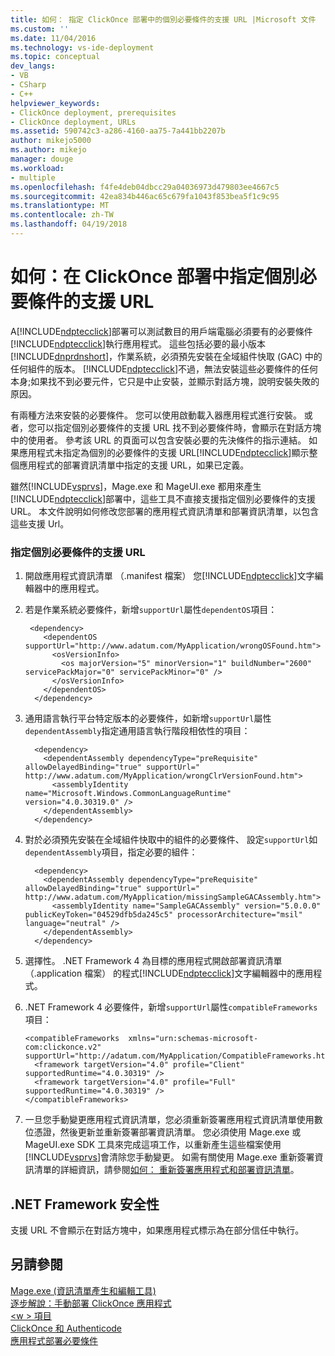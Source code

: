 ```yaml
---
title: 如何： 指定 ClickOnce 部署中的個別必要條件的支援 URL |Microsoft 文件
ms.custom: ''
ms.date: 11/04/2016
ms.technology: vs-ide-deployment
ms.topic: conceptual
dev_langs:
- VB
- CSharp
- C++
helpviewer_keywords:
- ClickOnce deployment, prerequisites
- ClickOnce deployment, URLs
ms.assetid: 590742c3-a286-4160-aa75-7a441bb2207b
author: mikejo5000
ms.author: mikejo
manager: douge
ms.workload:
- multiple
ms.openlocfilehash: f4fe4deb04dbcc29a04036973d479803ee4667c5
ms.sourcegitcommit: 42ea834b446ac65c679fa1043f853bea5f1c9c95
ms.translationtype: MT
ms.contentlocale: zh-TW
ms.lasthandoff: 04/19/2018
---
```

# <a name="how-to-specify-a-support-url-for-individual-prerequisites-in-a-clickonce-deployment"></a>如何：在 ClickOnce 部署中指定個別必要條件的支援 URL
A[!INCLUDE[ndptecclick](../deployment/includes/ndptecclick_md.md)]部署可以測試數目的用戶端電腦必須要有的必要條件[!INCLUDE[ndptecclick](../deployment/includes/ndptecclick_md.md)]執行應用程式。 這些包括必要的最小版本[!INCLUDE[dnprdnshort](../code-quality/includes/dnprdnshort_md.md)]，作業系統，必須預先安裝在全域組件快取 (GAC) 中的任何組件的版本。 [!INCLUDE[ndptecclick](../deployment/includes/ndptecclick_md.md)]不過，無法安裝這些必要條件的任何本身;如果找不到必要元件，它只是中止安裝，並顯示對話方塊，說明安裝失敗的原因。  
  
 有兩種方法來安裝的必要條件。 您可以使用啟動載入器應用程式進行安裝。 或者，您可以指定個別必要條件的支援 URL 找不到必要條件時，會顯示在對話方塊中的使用者。 參考該 URL 的頁面可以包含安裝必要的先決條件的指示連結。 如果應用程式未指定為個別的必要條件的支援 URL[!INCLUDE[ndptecclick](../deployment/includes/ndptecclick_md.md)]顯示整個應用程式的部署資訊清單中指定的支援 URL，如果已定義。  
  
 雖然[!INCLUDE[vsprvs](../code-quality/includes/vsprvs_md.md)]，Mage.exe 和 MageUI.exe 都用來產生[!INCLUDE[ndptecclick](../deployment/includes/ndptecclick_md.md)]部署中，這些工具不直接支援指定個別必要條件的支援 URL。 本文件說明如何修改您部署的應用程式資訊清單和部署資訊清單，以包含這些支援 Url。  
  
### <a name="specifying-a-support-url-for-an-individual-prerequisite"></a>指定個別必要條件的支援 URL  
  
1.  開啟應用程式資訊清單 （.manifest 檔案） 您[!INCLUDE[ndptecclick](../deployment/includes/ndptecclick_md.md)]文字編輯器中的應用程式。  
  
2.  若是作業系統必要條件，新增`supportUrl`屬性`dependentOS`項目：  
  
    ```  
     <dependency>  
        <dependentOS supportUrl="http://www.adatum.com/MyApplication/wrongOSFound.htm">  
          <osVersionInfo>  
            <os majorVersion="5" minorVersion="1" buildNumber="2600" servicePackMajor="0" servicePackMinor="0" />  
          </osVersionInfo>  
        </dependentOS>  
      </dependency>  
    ```  
  
3.  通用語言執行平台特定版本的必要條件，如新增`supportUrl`屬性`dependentAssembly`指定通用語言執行階段相依性的項目：  
  
    ```  
      <dependency>  
        <dependentAssembly dependencyType="preRequisite" allowDelayedBinding="true" supportUrl=" http://www.adatum.com/MyApplication/wrongClrVersionFound.htm">  
          <assemblyIdentity name="Microsoft.Windows.CommonLanguageRuntime" version="4.0.30319.0" />  
        </dependentAssembly>  
      </dependency>  
    ```  
  
4.  對於必須預先安裝在全域組件快取中的組件的必要條件、 設定`supportUrl`如`dependentAssembly`項目，指定必要的組件：  
  
    ```  
      <dependency>  
        <dependentAssembly dependencyType="preRequisite" allowDelayedBinding="true" supportUrl=" http://www.adatum.com/MyApplication/missingSampleGACAssembly.htm">  
          <assemblyIdentity name="SampleGACAssembly" version="5.0.0.0" publicKeyToken="04529dfb5da245c5" processorArchitecture="msil" language="neutral" />  
        </dependentAssembly>  
      </dependency>  
    ```  
  
5.  選擇性。 .NET Framework 4 為目標的應用程式開啟部署資訊清單 （.application 檔案） 的程式[!INCLUDE[ndptecclick](../deployment/includes/ndptecclick_md.md)]文字編輯器中的應用程式。  
  
6.  .NET Framework 4 必要條件，新增`supportUrl`屬性`compatibleFrameworks`項目：  
  
    ```  
    <compatibleFrameworks  xmlns="urn:schemas-microsoft-com:clickonce.v2" supportUrl="http://adatum.com/MyApplication/CompatibleFrameworks.htm">  
      <framework targetVersion="4.0" profile="Client" supportedRuntime="4.0.30319" />  
      <framework targetVersion="4.0" profile="Full" supportedRuntime="4.0.30319" />  
    </compatibleFrameworks>  
    ```  
  
7.  一旦您手動變更應用程式資訊清單，您必須重新簽署應用程式資訊清單使用數位憑證，然後更新並重新簽署部署資訊清單。 您必須使用 Mage.exe 或 MageUI.exe SDK 工具來完成這項工作，以重新產生這些檔案使用[!INCLUDE[vsprvs](../code-quality/includes/vsprvs_md.md)]會清除您手動變更。 如需有關使用 Mage.exe 重新簽署資訊清單的詳細資訊，請參閱[如何： 重新簽署應用程式和部署資訊清單](../deployment/how-to-re-sign-application-and-deployment-manifests.md)。  
  
## <a name="net-framework-security"></a>.NET Framework 安全性  
 支援 URL 不會顯示在對話方塊中，如果應用程式標示為在部分信任中執行。  
  
## <a name="see-also"></a>另請參閱  
 [Mage.exe (資訊清單產生和編輯工具)](/dotnet/framework/tools/mage-exe-manifest-generation-and-editing-tool)   
 [逐步解說：手動部署 ClickOnce 應用程式](../deployment/walkthrough-manually-deploying-a-clickonce-application.md)   
 [\<w > 項目](../deployment/compatibleframeworks-element-clickonce-deployment.md)   
 [ClickOnce 和 Authenticode](../deployment/clickonce-and-authenticode.md)   
 [應用程式部署必要條件](../deployment/application-deployment-prerequisites.md)